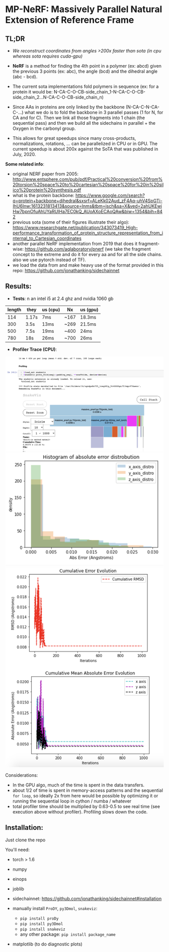# MP-NeRF: Massively Parallel Natural Extension of Reference Frame


## TL;DR

* *We reconstruct coordinates from angles >200x faster than sota (in cpu whereas sota requires cuda-gpu)*

* **NeRF** is a method for finding the 4th point in a polymer (ex: abcd) given the previous 3 points (ex: abc), the angle (bcd) and the dihedral angle (abc - bcd).

* The current sota implementations fold polymers in sequence (ex: for a protein it would be: N-CA-C-O-CB-side_chain_1-N-CA-C-O-CB-side_chain_2...N-CA-C-O-CB-side_chain_n)

* Since AAs in proteins are only linked by the backbone (N-CA-C-N-CA-C-...) what we do is to fold the backbone in 3 parallel passes (1 for N, for CA and for C). Then we link all those fragments into 1 chain (the sequential pass) and then we build all the sidechains in parallel + the Oxygen in the carbonyl group.

* This allows for great speedups since many cross-products, normalizations, rotations, ... can be parallelized in CPU or in GPU.
The current speedup is about 200x against the SoTA that was published in July, 2020. 



**Some related info**:
* original NERF paper from 2005: http://www.entsphere.com/pub/pdf/Practical%20conversion%20from%20torsion%20space%20to%20cartesian%20space%20for%20in%20silico%20protein%20synthesis.pdf
* what is the protein backbone: https://www.google.com/search?q=protein+backbone+dihedral&sxsrf=ALeKk02Aud_zF4Aq-uhV4SpGTi-IhU6Inw:1613231813413&source=lnms&tbm=isch&sa=X&ved=2ahUKEwiHw7bpnOfuAhUYaRUIHa7EC0kQ_AUoAXoECAoQAw&biw=1354&bih=842
* previous sota (some of their figures illustrate their algo): https://www.researchgate.net/publication/343073419_High-performance_transformation_of_protein_structure_representation_from_internal_to_Cartesian_coordinates
* another parallel NeRF implementation from 2019 that does it fragment-wise: https://github.com/aqlaboratory/pnerf (we take the fragment concept to the extreme and do it for every aa and for all the side chains. also we use pytorch instead of TF).
* we load the data from and make heavy use of the format provided in this repo: https://github.com/jonathanking/sidechainnet


## Results: 

* **Tests**: n an intel i5 at 2.4 ghz and nvidia 1060 gb

length   |  they  | us (cpu) |  Nx  | us (gpu) 
---------|--------|----------|------|-----------
114      | 1.17s  | 7ms      | ~167 | 18.3ms   
300      | 3.5s   | 13ms     | ~269 | 21.5ms    
500      | 7.5s   | 19ms     | ~400 | 24ms      
780      | 18s    | 26ms     | ~700 | 26ms      

* **Profiler Trace (CPU)**:
<center><img src="experiments/profiler_capture.png"></center>
<center><img src="experiments/histogram_errors.png"></center>
<center><img src="experiments/error_evolution.png"></center>

Considerations:
* In the GPU algo, much of the time is spent in the data transfers. 
* about 1/2 of time is spent in memory-access patterns and the sequential `for loop`, so ideally 2x from here would be possible by optimizing it or running the sequential loop in cython / numba / whatever
* total profiler time should be multiplied by 0.63-0.5 to see real time (see execution above without profiler). Profiling slows down the code.


## Installation:

Just clone the repo

You'll need:
* torch > 1.6
* numpy
* einops
* joblib
* sidechainnet: https://github.com/jonathanking/sidechainnet#installation
* manually install `ProDY`, `py3Dmol`, `snakeviz`:
	* `pip install proDy`
	* `pip install py3Dmol`
	* `pip install snakeviz`
	* any other package: `pip install package_name`


* matplotlib (to do diagnostic plots)

